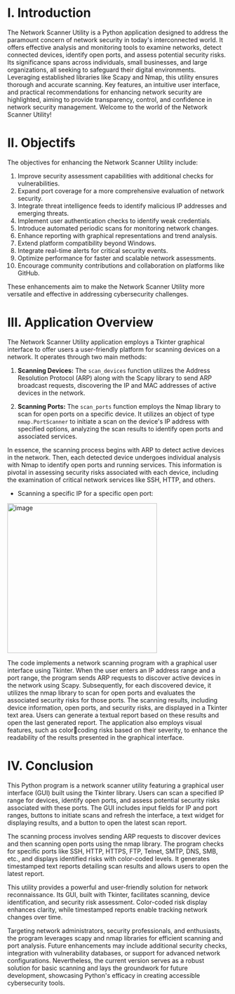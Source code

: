 <h1>I. Introduction</h1>

The Network Scanner Utility is a Python application designed to address the paramount concern of network security in today's interconnected world. It offers effective analysis and monitoring tools to examine networks, detect connected devices, identify open ports, and assess potential security risks. Its significance spans across individuals, small businesses, and large organizations, all seeking to safeguard their digital environments. Leveraging established libraries like Scapy and Nmap, this utility ensures thorough and accurate scanning. Key features, an intuitive user interface, and practical recommendations for enhancing network security are highlighted, aiming to provide transparency, control, and confidence in network security management. Welcome to the world of the Network Scanner Utility!

<h1>II. Objectifs</h1>

The objectives for enhancing the Network Scanner Utility include:

1. Improve security assessment capabilities with additional checks for vulnerabilities.
2. Expand port coverage for a more comprehensive evaluation of network security.
3. Integrate threat intelligence feeds to identify malicious IP addresses and emerging threats.
4. Implement user authentication checks to identify weak credentials.
5. Introduce automated periodic scans for monitoring network changes.
6. Enhance reporting with graphical representations and trend analysis.
7. Extend platform compatibility beyond Windows.
8. Integrate real-time alerts for critical security events.
9. Optimize performance for faster and scalable network assessments.
10. Encourage community contributions and collaboration on platforms like GitHub.

These enhancements aim to make the Network Scanner Utility more versatile and effective in addressing cybersecurity challenges.

<h1>III. Application Overview</h1>

The Network Scanner Utility application employs a Tkinter graphical interface to offer users a user-friendly platform for scanning devices on a network. It operates through two main methods:

1. **Scanning Devices:** The `scan_devices` function utilizes the Address Resolution Protocol (ARP) along with the Scapy library to send ARP broadcast requests, discovering the IP and MAC addresses of active devices in the network.

2. **Scanning Ports:** The `scan_ports` function employs the Nmap library to scan for open ports on a specific device. It utilizes an object of type `nmap.PortScanner` to initiate a scan on the device's IP address with specified options, analyzing the scan results to identify open ports and associated services.

In essence, the scanning process begins with ARP to detect active devices in the network. Then, each detected device undergoes individual analysis with Nmap to identify open ports and running services. This information is pivotal in assessing security risks associated with each device, including the examination of critical network services like SSH, HTTP, and others.

 - Scanning a specific IP for a specific open port:

<img width="341" alt="image" src="https://github.com/marwa2412/network-scanner/assets/86896531/c6258af5-0ea7-4b3f-87dc-185801587d98">

The code implements a network scanning program with a graphical user interface using Tkinter. When the user enters an IP address range and a port range, the program sends ARP requests to discover active devices in the network using Scapy. 
Subsequently, for each discovered device, it utilizes the nmap library to scan for open ports and evaluates the associated security risks for those ports. The scanning results, including device information, open ports, and security risks, are displayed in a Tkinter text area. 
Users can generate a textual report based on these results and open the last generated report. The application also employs visual features, such as colorcoding risks based on their severity, to enhance the readability of the results presented 
in the graphical interface.

<h1>IV. Conclusion</h1>

This Python program is a network scanner utility featuring a graphical user interface (GUI) built using the Tkinter library. Users can scan a specified IP range for devices, identify open ports, and assess potential security risks associated with these ports. The GUI includes input fields for IP and port ranges, buttons to initiate scans and refresh the interface, a text widget for displaying results, and a button to open the latest scan report.

The scanning process involves sending ARP requests to discover devices and then scanning open ports using the nmap library. The program checks for specific ports like SSH, HTTP, HTTPS, FTP, Telnet, SMTP, DNS, SMB, etc., and displays identified risks with color-coded levels. It generates timestamped text reports detailing scan results and allows users to open the latest report.

This utility provides a powerful and user-friendly solution for network reconnaissance. Its GUI, built with Tkinter, facilitates scanning, device identification, and security risk assessment. Color-coded risk display enhances clarity, while timestamped reports enable tracking network changes over time.

Targeting network administrators, security professionals, and enthusiasts, the program leverages scapy and nmap libraries for efficient scanning and port analysis. Future enhancements may include additional security checks, integration with vulnerability databases, or support for advanced network configurations. Nevertheless, the current version serves as a robust solution for basic scanning and lays the groundwork for future development, showcasing Python's efficacy in creating accessible cybersecurity tools.

